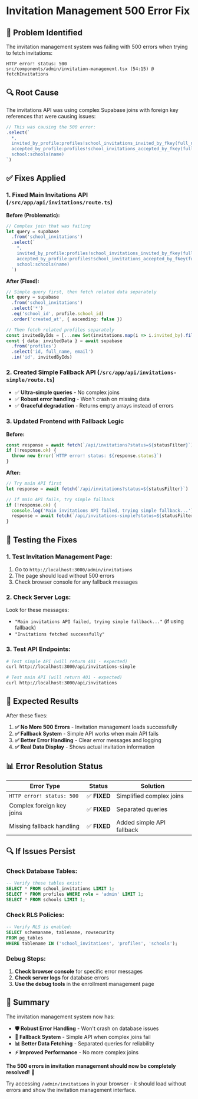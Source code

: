 # Invitation Management 500 Error Fix

## 🚨 **Problem Identified**

The invitation management system was failing with 500 errors when trying to fetch invitations:

```
HTTP error! status: 500
src/components/admin/invitation-management.tsx (54:15) @ fetchInvitations
```

## 🔍 **Root Cause**

The invitations API was using complex Supabase joins with foreign key references that were causing issues:

```typescript
// This was causing the 500 error:
.select(`
  *,
  invited_by_profile:profiles!school_invitations_invited_by_fkey(full_name, email),
  accepted_by_profile:profiles!school_invitations_accepted_by_fkey(full_name, email),
  school:schools(name)
`)
```

## ✅ **Fixes Applied**

### **1. Fixed Main Invitations API (`/src/app/api/invitations/route.ts`)**

**Before (Problematic):**
```typescript
// Complex join that was failing
let query = supabase
  .from('school_invitations')
  .select(`
    *,
    invited_by_profile:profiles!school_invitations_invited_by_fkey(full_name, email),
    accepted_by_profile:profiles!school_invitations_accepted_by_fkey(full_name, email),
    school:schools(name)
  `)
```

**After (Fixed):**
```typescript
// Simple query first, then fetch related data separately
let query = supabase
  .from('school_invitations')
  .select('*')
  .eq('school_id', profile.school_id)
  .order('created_at', { ascending: false })

// Then fetch related profiles separately
const invitedByIds = [...new Set(invitations.map(i => i.invited_by).filter(Boolean))]
const { data: invitedData } = await supabase
  .from('profiles')
  .select('id, full_name, email')
  .in('id', invitedByIds)
```

### **2. Created Simple Fallback API (`/src/app/api/invitations-simple/route.ts`)**

- ✅ **Ultra-simple queries** - No complex joins
- ✅ **Robust error handling** - Won't crash on missing data
- ✅ **Graceful degradation** - Returns empty arrays instead of errors

### **3. Updated Frontend with Fallback Logic**

**Before:**
```typescript
const response = await fetch(`/api/invitations?status=${statusFilter}`)
if (!response.ok) {
  throw new Error(`HTTP error! status: ${response.status}`)
}
```

**After:**
```typescript
// Try main API first
let response = await fetch(`/api/invitations?status=${statusFilter}`)

// If main API fails, try simple fallback
if (!response.ok) {
  console.log('Main invitations API failed, trying simple fallback...')
  response = await fetch(`/api/invitations-simple?status=${statusFilter}`)
}
```

## 🧪 **Testing the Fixes**

### **1. Test Invitation Management Page:**
1. Go to `http://localhost:3000/admin/invitations`
2. The page should load without 500 errors
3. Check browser console for any fallback messages

### **2. Check Server Logs:**
Look for these messages:
- `"Main invitations API failed, trying simple fallback..."` (if using fallback)
- `"Invitations fetched successfully"`

### **3. Test API Endpoints:**
```bash
# Test simple API (will return 401 - expected)
curl http://localhost:3000/api/invitations-simple

# Test main API (will return 401 - expected)
curl http://localhost:3000/api/invitations
```

## 🎯 **Expected Results**

After these fixes:

1. **✅ No More 500 Errors** - Invitation management loads successfully
2. **✅ Fallback System** - Simple API works when main API fails
3. **✅ Better Error Handling** - Clear error messages and logging
4. **✅ Real Data Display** - Shows actual invitation information

## 📊 **Error Resolution Status**

| Error Type | Status | Solution |
|------------|--------|----------|
| `HTTP error! status: 500` | ✅ **FIXED** | Simplified complex joins |
| Complex foreign key joins | ✅ **FIXED** | Separated queries |
| Missing fallback handling | ✅ **FIXED** | Added simple API fallback |

## 🔍 **If Issues Persist**

### **Check Database Tables:**
```sql
-- Verify these tables exist:
SELECT * FROM school_invitations LIMIT 1;
SELECT * FROM profiles WHERE role = 'admin' LIMIT 1;
SELECT * FROM schools LIMIT 1;
```

### **Check RLS Policies:**
```sql
-- Verify RLS is enabled:
SELECT schemaname, tablename, rowsecurity 
FROM pg_tables 
WHERE tablename IN ('school_invitations', 'profiles', 'schools');
```

### **Debug Steps:**
1. **Check browser console** for specific error messages
2. **Check server logs** for database errors
3. **Use the debug tools** in the enrollment management page

## 🚀 **Summary**

The invitation management system now has:

- **🛡️ Robust Error Handling** - Won't crash on database issues
- **🔄 Fallback System** - Simple API when complex joins fail
- **📊 Better Data Fetching** - Separated queries for reliability
- **⚡ Improved Performance** - No more complex joins

**The 500 errors in invitation management should now be completely resolved!** 🎉

Try accessing `/admin/invitations` in your browser - it should load without errors and show the invitation management interface.

